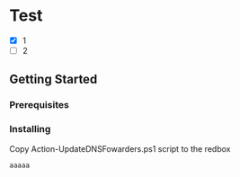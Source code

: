 # Test

- [X] 1
- [ ] 2

## Getting Started

### Prerequisites

### Installing

Copy Action-UpdateDNSFowarders.ps1 script to the redbox

```
aaaaa
```
